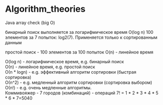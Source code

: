 # Algorithm_theories
Java array check (big O)

бинарный поиск выполняется за логарифмическое время O(log n)
100 элементов за 7 попыток: log2(7). Применяется только к сортированным данным

простой поиск - 100 элементов за 100 попыток O(n) - линейное время

O(log n) - логарифмическое время, e.g. бинарный поиск<br>
О(n) - линейное время, e.g. простой поиск <br>
О(n * logn) - e.g. эффективный алгоритм сортировки (быстрая сортировка) <br>
О(n^2) - e.g. медленный алгоритм сортировки (сортировка выбором) <br>
О(n!) - e.g. очень медленные алгоритмы. <br>
Коммивояжер - 7 городов (комбинаций) - операций 7! = 1 * 2 * 3 * 4 * 5 * 6 * 7=5040
